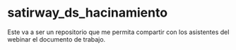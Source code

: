 # satirway_ds_hacinamiento
Este va a ser un repositorio que me permita compartir con los asistentes del webinar el documento de trabajo.
